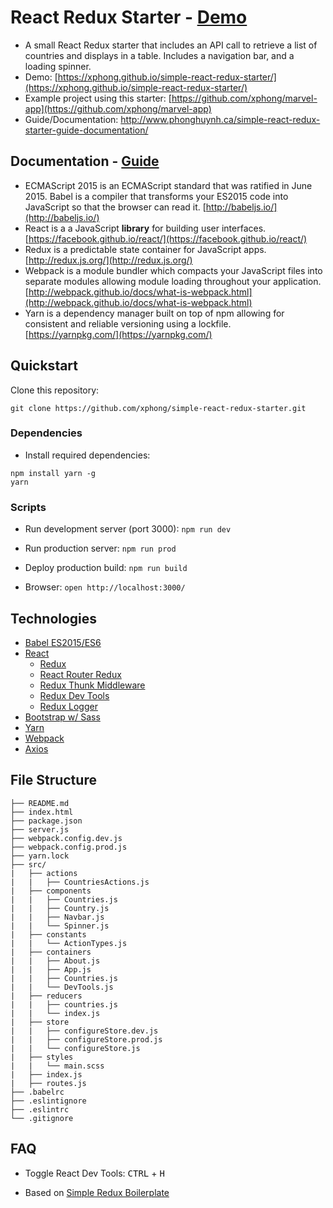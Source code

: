 # React Redux Starter - [Demo](https://xphong.github.io/simple-react-redux-starter/)

* A small React Redux starter that includes an API call to retrieve a list of countries and displays in a table. Includes a navigation bar, and a loading spinner.
* Demo: [https://xphong.github.io/simple-react-redux-starter/](https://xphong.github.io/simple-react-redux-starter/)
* Example project using this starter: [https://github.com/xphong/marvel-app](https://github.com/xphong/marvel-app)
* Guide/Documentation: http://www.phonghuynh.ca/simple-react-redux-starter-guide-documentation/

## Documentation - [Guide](http://www.phonghuynh.ca/simple-react-redux-starter-guide-documentation/)
* ECMAScript 2015 is an ECMAScript standard that was ratified in June 2015. Babel is a compiler that transforms your ES2015 code into JavaScript so that the browser can read it. [http://babeljs.io/](http://babeljs.io/)
* React is a a JavaScript **library** for building user interfaces. [https://facebook.github.io/react/](https://facebook.github.io/react/)
* Redux is a predictable state container for JavaScript apps. [http://redux.js.org/](http://redux.js.org/)
* Webpack is a module bundler which compacts your JavaScript files into separate modules allowing module loading throughout your application. [http://webpack.github.io/docs/what-is-webpack.html](http://webpack.github.io/docs/what-is-webpack.html)
* Yarn is a dependency manager built on top of npm allowing for consistent and reliable versioning using a lockfile. [https://yarnpkg.com/](https://yarnpkg.com/) 

## Quickstart

Clone this repository:
```
git clone https://github.com/xphong/simple-react-redux-starter.git
```

### Dependencies

* Install required dependencies:
```
npm install yarn -g
yarn
```

### Scripts

* Run development server (port 3000): `npm run dev`

* Run production server: `npm run prod`

* Deploy production build: `npm run build`

* Browser: `open http://localhost:3000/`


## Technologies

* [Babel ES2015/ES6](https://github.com/babel/babel)
* [React](https://github.com/facebook/react)
  * [Redux](https://github.com/reactjs/react-redux)
  * [React Router Redux](https://github.com/reactjs/react-router-redux)
  * [Redux Thunk Middleware](https://github.com/gaearon/redux-thunk)
  * [Redux Dev Tools](https://github.com/gaearon/redux-devtools)
  * [Redux Logger](https://github.com/evgenyrodionov/redux-logger)
* [Bootstrap w/ Sass](http://getbootstrap.com/)
* [Yarn](https://yarnpkg.com/)
* [Webpack](https://webpack.github.io/)
* [Axios](https://github.com/mzabriskie/axios)


## File Structure
```
├── README.md
├── index.html
├── package.json
├── server.js
├── webpack.config.dev.js
├── webpack.config.prod.js
├── yarn.lock
├── src/
|   ├── actions
|   |   ├── CountriesActions.js
|   ├── components
|   |   ├── Countries.js
|   |   ├── Country.js
|   |   ├── Navbar.js
|   |   └── Spinner.js
|   ├── constants
|   |   └── ActionTypes.js
|   ├── containers
|   |   ├── About.js
|   |   ├── App.js
|   |   ├── Countries.js
|   |   └── DevTools.js
|   ├── reducers
|   |   ├── countries.js
|   |   └── index.js
|   ├── store
|   |   ├── configureStore.dev.js
|   |   ├── configureStore.prod.js
|   |   └── configureStore.js
|   ├── styles
|   |   └── main.scss
|   ├── index.js
|   ├── routes.js
├── .babelrc
├── .eslintignore
├── .eslintrc
└── .gitignore
```


## FAQ
* Toggle React Dev Tools:
<kbd>CTRL</kbd> + <kbd>H</kbd>

* Based on [Simple Redux Boilerplate](https://github.com/tsaiDavid/simple-redux-boilerplate)
